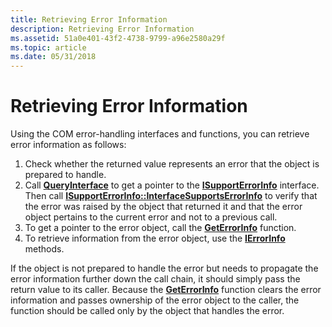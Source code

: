 ```yaml
---
title: Retrieving Error Information
description: Retrieving Error Information
ms.assetid: 51a0e401-43f2-4738-9799-a96e2580a29f
ms.topic: article
ms.date: 05/31/2018
---
```


# Retrieving Error Information

Using the COM error-handling interfaces and functions, you can retrieve error information as follows:

1.  Check whether the returned value represents an error that the object is prepared to handle.
2.  Call [**QueryInterface**](/windows/desktop/api/Unknwn/nf-unknwn-iunknown-queryinterface(q)) to get a pointer to the [**ISupportErrorInfo**](https://msdn.microsoft.com/library/ms221083(v=VS.71).aspx) interface. Then call [**ISupportErrorInfo::InterfaceSupportsErrorInfo**](https://msdn.microsoft.com/library/ms221457(v=VS.71).aspx) to verify that the error was raised by the object that returned it and that the error object pertains to the current error and not to a previous call.
3.  To get a pointer to the error object, call the [**GetErrorInfo**](https://msdn.microsoft.com/library/ms221032(v=VS.71).aspx) function.
4.  To retrieve information from the error object, use the [**IErrorInfo**](https://msdn.microsoft.com/library/ms221233(v=VS.71).aspx) methods.

If the object is not prepared to handle the error but needs to propagate the error information further down the call chain, it should simply pass the return value to its caller. Because the [**GetErrorInfo**](https://msdn.microsoft.com/library/ms221032(v=VS.71).aspx) function clears the error information and passes ownership of the error object to the caller, the function should be called only by the object that handles the error.

 

 




